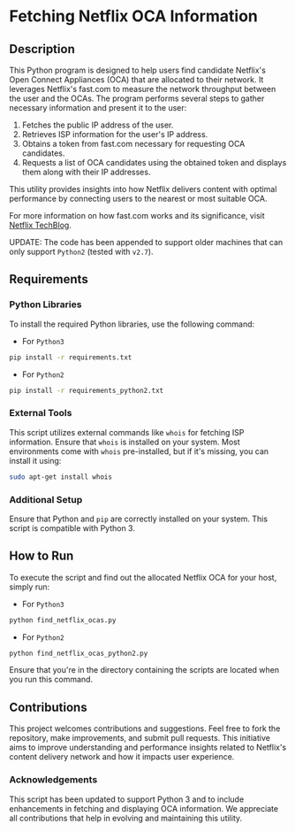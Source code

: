 # Fetching Netflix OCA Information

## Description
This Python program is designed to help users find candidate Netflix's Open Connect Appliances (OCA) that are allocated to their network. It leverages Netflix's fast.com to measure the network throughput between the user and the OCAs. The program performs several steps to gather necessary information and present it to the user:

1. Fetches the public IP address of the user.
2. Retrieves ISP information for the user's IP address.
3. Obtains a token from fast.com necessary for requesting OCA candidates.
4. Requests a list of OCA candidates using the obtained token and displays them along with their IP addresses.

This utility provides insights into how Netflix delivers content with optimal performance by connecting users to the nearest or most suitable OCA.

For more information on how fast.com works and its significance, visit [Netflix TechBlog](https://medium.com/netflix-techblog/building-fast-com-4857fe0f8adb).

UPDATE: The code has been appended to support older machines that can only support `Python2` (tested with `v2.7`). 

## Requirements

### Python Libraries
To install the required Python libraries, use the following command:

- For `Python3`

```sh
pip install -r requirements.txt
```

- For `Python2`

```sh
pip install -r requirements_python2.txt
```

### External Tools
This script utilizes external commands like `whois` for fetching ISP information. Ensure that `whois` is installed on your system. Most environments come with `whois` pre-installed, but if it's missing, you can install it using:

```sh
sudo apt-get install whois
```

### Additional Setup
Ensure that Python and `pip` are correctly installed on your system. This script is compatible with Python 3.

## How to Run

To execute the script and find out the allocated Netflix OCA for your host, simply run:

- For `Python3` 

```sh
python find_netflix_ocas.py
```
- For `Python2` 

```sh
python find_netflix_ocas_python2.py
```

Ensure that you're in the directory containing the scripts are located when you run this command.

## Contributions

This project welcomes contributions and suggestions. Feel free to fork the repository, make improvements, and submit pull requests. This initiative aims to improve understanding and performance insights related to Netflix's content delivery network and how it impacts user experience.

### Acknowledgements

This script has been updated to support Python 3 and to include enhancements in fetching and displaying OCA information. We appreciate all contributions that help in evolving and maintaining this utility.
